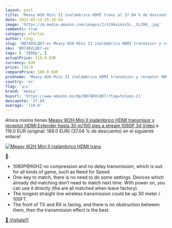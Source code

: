 ```yaml
---
layout: post
title: 'Measy W2H Mini II inalámbrico HDMI trans al 37.04 % de descuento'
date: 2021-02-13 15:10:54
image: 'https://m.media-amazon.com/images/I/419Avimix5L._SL200_.jpg'
comments: true
category: ofertas
author: ring
slug: 'B074DVLQK7-es Measy W2H Mini II inalámbrico HDMI transmisor y receptor...'
sku: 'B074DVLQK7-es'
tags: [ '1080p', ]
actualPrice: 119.0 EUR
currency: EUR
price: 119.0
comparePrice: 189.0 EUR
prodname: 'Measy W2H Mini II inalámbrico HDMI transmisor y receptor HDMI Extender hasta 30 m/100 pies a stream 1080P 3d Video'
country: 'es'
flag: '🇪🇸'
brand: 'measy'
buyurl: 'https://www.amazon.es/dp/B074DVLQK7/?tag=tolees-21'
descuento: '37.04'
average: '119.0'
---
```


Ahora mismo tienes [Measy W2H Mini II inalámbrico HDMI transmisor y receptor HDMI Extender hasta 30 m/100 pies a stream 1080P 3d Video](https://www.amazon.es/dp/B074DVLQK7/?tag=tolees-21) a 119.0 EUR (original: 189.0 EUR) (37.04 %  de descuento) en el siguiente enlace!

[![Measy W2H Mini II inalámbrico HDMI trans](https://m.media-amazon.com/images/I/419Avimix5L._SL200_.jpg)](https://www.amazon.es/dp/B074DVLQK7/?tag=tolees-21)

🔎:

- 1080P@60HZ no compression and no delay transmission, which is suit for all kinds of game, such as Need for Speed.
- One-key to match, there is no need to do some settings. Devices which already did matching don’t need to match next time. With power on, you can use it directly (the are all matched when leave factory).
- The longest straight line wireless transmission could be up 30 meter / 100FT.
- The front of TX and RX is facing, and there is no obstruction between them, then the transmission effect is the best.

[🛒 Visítala!!!](https://www.amazon.es/dp/B074DVLQK7/?tag=tolees-21)
